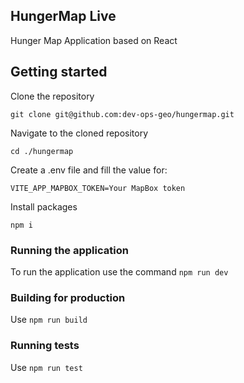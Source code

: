 ## HungerMap Live
Hunger Map Application based on React

## Getting started

Clone the repository
```
git clone git@github.com:dev-ops-geo/hungermap.git
```

Navigate to the cloned repository
```
cd ./hungermap
```

Create a .env file and fill the value for:

`VITE_APP_MAPBOX_TOKEN=Your MapBox token`

Install packages
```
npm i
```

### Running the application
To run the application use the command `npm run dev`

### Building for production
Use `npm run build`

### Running tests
Use `npm run test`